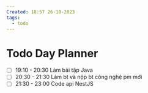 ```yaml
---
Created: 18:57 26-10-2023
tags:
  - todo
---
```


# Todo Day Planner

- [ ] 19:10 - 20:30 Làm bài tập Java
- [ ] 20:30 - 21:30 Làm bt và nộp bt công nghệ pm mới
- [ ] 21:30 - 23:00 Code api NestJS
